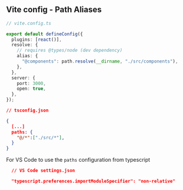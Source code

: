 ## Vite config - Path Aliases

```ts
// vite.config.ts

export default defineConfig({
  plugins: [react()],
  resolve: {
    // requires @types/node (dev dependency)
    alias: {
      "@components": path.resolve(__dirname, "./src/components"),
    },
  },
  server: {
    port: 3000,
    open: true,
  },
});
```

```json
// tsconfig.json

{
  [...]
  paths: {
    "@/*":["./src/*"],
  }
}
```

For VS Code to use the `paths` configuration from typescript

```json
  // VS Code settings.json

  "typescript.preferences.importModuleSpecifier": "non-relative"
```
